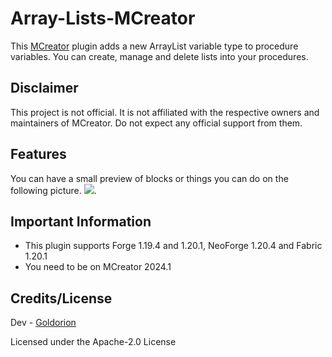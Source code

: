 # Array-Lists-MCreator
This [MCreator](https://mcreator.net/) plugin adds a new ArrayList variable type to procedure variables.
You can create, manage and delete lists into your procedures.

## Disclaimer
This project is not official. It is not affiliated with the respective owners and maintainers of MCreator. Do not expect any official support from them.

## Features
You can have a small preview of blocks or things you can do on the following picture.
![](https://i.imgur.com/ZgTzx3N.png).

## Important Information
* This plugin supports Forge 1.19.4 and 1.20.1, NeoForge 1.20.4 and Fabric 1.20.1
* You need to be on MCreator 2024.1

## Credits/License
Dev - [Goldorion](https://github.com/Goldorion)

Licensed under the Apache-2.0 License
